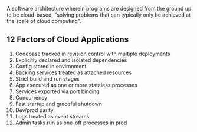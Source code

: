 A software architecture wherein programs are designed from the ground up to be cloud-based, "solving problems that can typically only be achieved at the scale of cloud computing".

## 12 Factors of Cloud Applications
1. Codebase tracked in revision control with multiple deployments
2. Explicitly declared and isolated dependencies
3. Config stored in environment
4. Backing services treated as attached resources
5. Strict build and run stages
6. App executed as one or more stateless processes
7. Services exported via port binding
8. Concurrency
9. Fast startup and graceful shutdown
10. Dev/prod parity
11. Logs treated as event streams
12. Admin tasks run as one-off processes in prod

